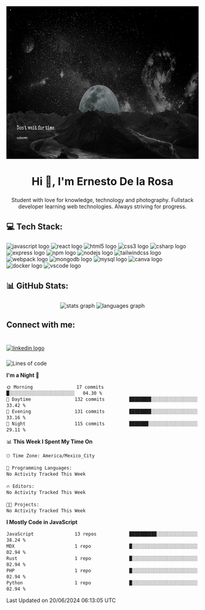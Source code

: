 <div align="center">
    <img width="100%" height = "400px" src="./LifeIs.png" alt="cover" />
</div>

###

<h1 align="center">Hi 👋, I'm Ernesto De la Rosa</h1>

###

<p align="center">Student with love for knowledge, technology and photography. Fullstack developer learning web technologies. Always striving for progress.</p>

###

<h2 align="left">💻 Tech Stack:</h2>

###

<div align="left">
  <img src="https://cdn.jsdelivr.net/gh/devicons/devicon/icons/javascript/javascript-original.svg" height="30" width="42" alt="javascript logo"  />
  <img src="https://cdn.jsdelivr.net/gh/devicons/devicon/icons/react/react-original.svg" height="30" width="42" alt="react logo"  />
  <img src="https://cdn.jsdelivr.net/gh/devicons/devicon/icons/html5/html5-original.svg" height="30" width="42" alt="html5 logo"  />
  <img src="https://cdn.jsdelivr.net/gh/devicons/devicon/icons/css3/css3-original.svg" height="30" width="42" alt="css3 logo"  />
  <img src="https://cdn.jsdelivr.net/gh/devicons/devicon/icons/csharp/csharp-original.svg" height="30" width="42" alt="csharp logo"  />
  <img src="https://cdn.jsdelivr.net/gh/devicons/devicon/icons/express/express-original.svg" height="30" width="42" alt="express logo"  />
  <img src="https://cdn.jsdelivr.net/gh/devicons/devicon/icons/npm/npm-original-wordmark.svg" height="30" width="42" alt="npm logo"  />
  <img src="https://cdn.jsdelivr.net/gh/devicons/devicon/icons/nodejs/nodejs-original.svg" height="30" width="42" alt="nodejs logo"  />
  <img src="https://cdn.jsdelivr.net/gh/devicons/devicon/icons/tailwindcss/tailwindcss-plain.svg" height="30" width="42" alt="tailwindcss logo"  />
  <img src="https://cdn.jsdelivr.net/gh/devicons/devicon/icons/webpack/webpack-original.svg" height="30" width="42" alt="webpack logo"  />
  <img src="https://cdn.jsdelivr.net/gh/devicons/devicon/icons/mongodb/mongodb-original.svg" height="30" width="42" alt="mongodb logo"  />
  <img src="https://cdn.jsdelivr.net/gh/devicons/devicon/icons/mysql/mysql-original.svg" height="30" width="42" alt="mysql logo"  />
  <img src="https://cdn.jsdelivr.net/gh/devicons/devicon/icons/canva/canva-original.svg" height="30" width="42" alt="canva logo"  />
  <img src="https://cdn.jsdelivr.net/gh/devicons/devicon/icons/docker/docker-original.svg" height="30" width="42" alt="docker logo"  />
  <img src="https://cdn.jsdelivr.net/gh/devicons/devicon/icons/vscode/vscode-original.svg" height="30" width="42" alt="vscode logo"  />
</div>

###

<h2 align="left">📊 GitHub Stats:</h2>

###

<div align="center">
  <img src="https://github-readme-stats.vercel.app/api?hide_title=false&hide_rank=false&show_icons=true&include_all_commits=true&count_private=true&disable_animations=false&theme=dracula&locale=en&hide_border=false&username=fufinop" height="150" alt="stats graph"  />
  <img src="https://github-readme-stats.vercel.app/api/top-langs?locale=en&hide_title=false&layout=compact&card_width=320&langs_count=5&theme=dracula&hide_border=false&username=fufinop" height="150" alt="languages graph"  />
</div>

###

<h2 align="left">Connect with me:</h2>

###

<br clear="both">

<div align="left">
  <a href="https://www.linkedin.com/in/ernesto-de-la-rosa-zamora-636a28259/" target="_blank">
    <img src="https://raw.githubusercontent.com/maurodesouza/profile-readme-generator/master/src/assets/icons/social/linkedin/default.svg" width="52" height="40" alt="linkedin logo"  />
  </a>
</div>

###

<!--START_SECTION:waka-->
![Lines of code](https://img.shields.io/badge/From%20Hello%20World%20I%27ve%20Written-203.3%20thousand%20lines%20of%20code-blue)

**I'm a Night 🦉** 

```text
🌞 Morning                17 commits          █░░░░░░░░░░░░░░░░░░░░░░░░   04.30 % 
🌆 Daytime                132 commits         ████████░░░░░░░░░░░░░░░░░   33.42 % 
🌃 Evening                131 commits         ████████░░░░░░░░░░░░░░░░░   33.16 % 
🌙 Night                  115 commits         ███████░░░░░░░░░░░░░░░░░░   29.11 % 
```


📊 **This Week I Spent My Time On** 

```text
🕑︎ Time Zone: America/Mexico_City

💬 Programming Languages: 
No Activity Tracked This Week

🔥 Editors: 
No Activity Tracked This Week

🐱‍💻 Projects: 
No Activity Tracked This Week
```

**I Mostly Code in JavaScript** 

```text
JavaScript               13 repos            ██████████░░░░░░░░░░░░░░░   38.24 % 
MDX                      1 repo              █░░░░░░░░░░░░░░░░░░░░░░░░   02.94 % 
Rust                     1 repo              █░░░░░░░░░░░░░░░░░░░░░░░░   02.94 % 
PHP                      1 repo              █░░░░░░░░░░░░░░░░░░░░░░░░   02.94 % 
Python                   1 repo              █░░░░░░░░░░░░░░░░░░░░░░░░   02.94 % 
```




 Last Updated on 20/06/2024 06:13:05 UTC
<!--END_SECTION:waka-->
